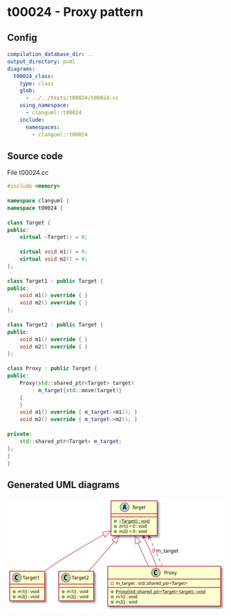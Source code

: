 # t00024 - Proxy pattern
## Config
```yaml
compilation_database_dir: ..
output_directory: puml
diagrams:
  t00024_class:
    type: class
    glob:
      - ../../tests/t00024/t00024.cc
    using_namespace:
      - clanguml::t00024
    include:
      namespaces:
        - clanguml::t00024

```
## Source code
File t00024.cc
```cpp
#include <memory>

namespace clanguml {
namespace t00024 {

class Target {
public:
    virtual ~Target() = 0;

    virtual void m1() = 0;
    virtual void m2() = 0;
};

class Target1 : public Target {
public:
    void m1() override { }
    void m2() override { }
};

class Target2 : public Target {
public:
    void m1() override { }
    void m2() override { }
};

class Proxy : public Target {
public:
    Proxy(std::shared_ptr<Target> target)
        : m_target{std::move(target)}
    {
    }
    void m1() override { m_target->m1(); }
    void m2() override { m_target->m2(); }

private:
    std::shared_ptr<Target> m_target;
};
}
}

```
## Generated UML diagrams
![t00024_class](./t00024_class.svg "Proxy pattern")
